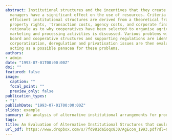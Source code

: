 ```yaml
---
abstract: Institutional structures and the incentives that they create for shareholders and
  managers have a significant effect on the use of resources. Criteria for assessing
  efficient institutional structures are derived from a theoretical framework based on
  property rights, 'transaction costs, agency costs, and corporate finance theory. The
  rationale as to why cooperatives have been selected to organise agricultural
  marketing and processing activities is discussed. Various problems with producer
  board and cooperative structures and supporting regulations are identified, and
  corporatisation, deregulation and privatisation issues are then evaluated in terms of
  acting as a possible panacea for these problems.
authors:
- admin
date: "1993-07-01T00:00:00Z"
doi: ""
featured: false
image:
  caption: ""
  focal_point: ""
  preview_only: false
publication_types:
- "1"
publishDate: "1993-07-01T00:00:00Z"
slides: example
summary: An analysis of alternative institutional arrangements for producer boards in New Zealand
tags:
title: An Evaluation of Alternative Institutional Structures that could be Utilised in the New Zealand Agricultural Industry
url_pdf: https://www.dropbox.com/s/7fd981daioqx830/AgEcon_1993.pdf?dl=0
---
```



